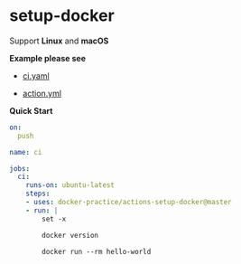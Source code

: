 # setup-docker

Support **Linux** and **macOS**

**Example please see**

* [ci.yaml](https://github.com/docker-practice/actions-setup-docker/blob/master/.github/workflows/ci.yaml)

* [action.yml](https://github.com/docker-practice/actions-setup-docker/blob/master/action.yml)

**Quick Start**

```yaml
on:
  push

name: ci

jobs:
  ci:
    runs-on: ubuntu-latest
    steps:
    - uses: docker-practice/actions-setup-docker@master
    - run: |
        set -x

        docker version

        docker run --rm hello-world
```
